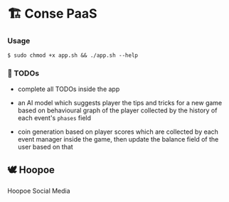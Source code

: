


# 🏗 Conse PaaS


### Usage

```console
$ sudo chmod +x app.sh && ./app.sh --help
```

### 📌 TODOs

* complete all TODOs inside the app

* an AI model which suggests player the tips and tricks for a new game based on behavioural graph of the player collected by the history of each event's `phases` field

* coin generation based on player scores which are collected by each event manager inside the game, then update the balance field of the user based on that

## 🕊️ Hoopoe

Hoopoe Social Media
